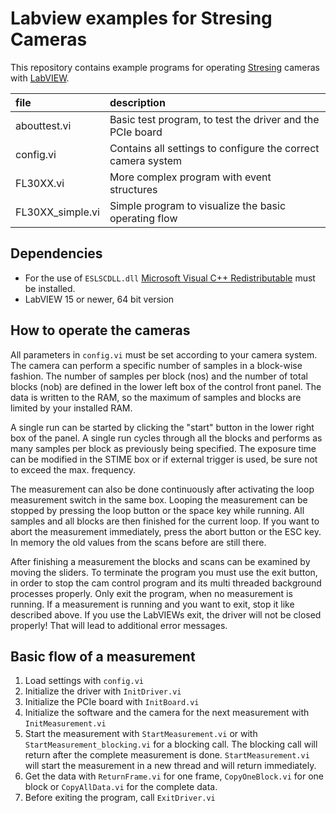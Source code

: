 # Labview examples for Stresing Cameras

This repository contains example programs for operating [Stresing](https://stresing.de/) cameras with [LabVIEW](https://www.ni.com/en-us/shop/labview.html).

file				| description
:---				| :---
abouttest.vi		| Basic test program, to test the driver and the PCIe board
config.vi			| Contains all settings to configure the correct camera system
FL30XX.vi			| More complex program with event structures
FL30XX_simple.vi	| Simple program to visualize the basic operating flow

## Dependencies 

- For the use of `ESLSCDLL.dll` [Microsoft Visual C++ Redistributable](https://aka.ms/vs/16/release/vc_redist.x64.exe) must be installed.
- LabVIEW 15 or newer, 64 bit version

## How to operate the cameras
All parameters in `config.vi` must be set according to your camera system. The camera can perform a specific number of samples in a block-wise fashion. The number of samples per block (nos) and the number of total blocks (nob) are defined in the lower left box of the control front panel. The data is written to the RAM, so the maximum of samples and blocks are limited by your installed RAM.

A single run can be started by clicking the "start" button in the lower right box of the panel. A single run cycles through all the blocks and performs as many samples per block as previously being specified. The exposure time can be modified in the STIME box or if external trigger is used, be sure not to exceed the max. frequency.

The measurement can also be done continuously after activating the loop measurement switch in the same box. Looping the measurement can be stopped by pressing the loop button or the space key while running. All samples and all blocks are then finished for the current loop. If you want to abort the measurement immediately, press the abort button or the ESC key. In memory the old values from the scans before are still there.

After finishing a measurement the blocks and scans can be examined by moving the sliders. To terminate the program you must use the exit button, in order to stop the cam control program and its multi threaded background processes properly. Only exit the program, when no measurement is running. If a measurement is running and you want to exit, stop it like described above. If you use the LabVIEWs exit, the driver will not be closed properly! That will lead to additional error messages.

## Basic flow of a measurement
1. Load settings with `config.vi`
2. Initialize the driver with `InitDriver.vi`
3. Initialize the PCIe board with `InitBoard.vi`
4. Initialize the software and the camera for the next measurement with `InitMeasurement.vi`
5. Start the measurement with `StartMeasurement.vi` or with `StartMeasurement_blocking.vi` for a blocking call. The blocking call will return after the complete measurement is done. `StartMeasurement.vi` will start the measurement in a new thread and will return immediately.
6. Get the data with `ReturnFrame.vi` for one frame, `CopyOneBlock.vi` for one block or `CopyAllData.vi` for the complete data.
7. Before exiting the program, call `ExitDriver.vi`
